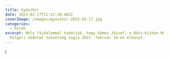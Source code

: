 ```yaml
---
title: Gyászhír
date: 2023-02-17T21:22:10.462Z
coverImage: /images/gyászhír-2023-02-17.jpg
categories:
  - hirek
excerpt: Mély fájdalommal tudatjuk, hogy Gémes József, a Bács-Kiskun Megyei
  Polgári Védelmi Szövetség tagja 2023. február 14-én elhúnyt.
---
```

  ﻿l